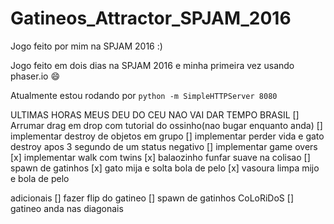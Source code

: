 # Gatineos_Attractor_SPJAM_2016
Jogo feito por mim na SPJAM 2016 :)

Jogo feito em dois dias na SPJAM 2016 e minha primeira vez usando phaser.io :smile:

Atualmente estou rodando por `python -m SimpleHTTPServer 8080`

ULTIMAS HORAS MEUS DEU DO CEU NAO VAI DAR TEMPO BRASIL
[] Arrumar drag em drop com tutorial do ossinho(nao bugar enquanto anda)
[] implementar destroy de objetos em grupo
[] implementar perder vida e gato destroy apos 3 segundo de um status negativo
[] implementar game overs
[x] implementar walk com twins
[x] balaozinho funfar suave na colisao
[] spawn de gatinhos
[x] gato mija e solta bola de pelo
[x] vasoura limpa mijo e bola de pelo

adicionais
[] fazer flip do gatineo
[] spawn de gatinhos CoLoRiDoS
[] gatineo anda nas diagonais